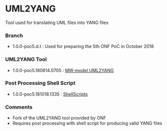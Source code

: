 # UML2YANG
Tool used for translating UML files into YANG files

### Branch
- 1.0.0-poc5.d.t : Used for preparing the 5th ONF PoC in October 2018

### UML2YANG Tool
- 1.0.0-poc5.180814.0705 : [MW-model UML2YANG](./MW-model%20UML2YANG.zip)

### Post Processing Shell Script
- 1.0.0-poc5.181018.1335 : [ShellScripts](./ShellScripts.zip)

### Comments
- Fork of the UML2YANG tool provided by ONF
- Requires post processing with shell script for producing valid YANG files
